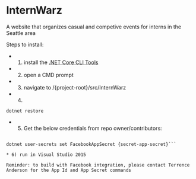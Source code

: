# InternWarz
A website that organizes casual and competive events for interns in the Seattle area

Steps to install:

* 1) install the [.NET Core CLI Tools](https://github.com/dotnet/cli)

* 2) open a CMD prompt

* 3) navigate to /{project-root}/src/InternWarz

* 4) 

```dotnet restore```

* 5) Get the below credentials from repo owner/contributors:

```dotnet user-secrets set FacebookAppId {secret-app-id}

dotnet user-secrets set FacebookAppSecret {secret-app-secret}```

* 6) run in Visual Studio 2015

Reminder: to build with Facebook integration, please contact Terrence Anderson for the App Id and App Secret commands
